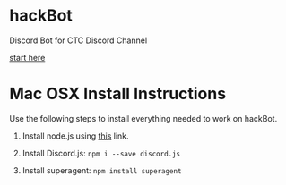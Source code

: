 # hackBot
Discord Bot for CTC Discord Channel

[start here](https://eslachance.gitbooks.io/discord-js-bot-guide/content/coding-walkthroughs/your_basic_bot.html)

# Mac OSX Install Instructions

Use the following steps to install everything needed to work on hackBot.

1. Install node.js using [this](https://nodejs.org/en/download/package-manager/#osx) link.

2. Install Discord.js: `npm i --save discord.js`

3. Install superagent: `npm install superagent`

